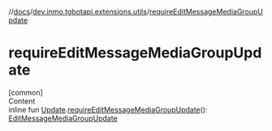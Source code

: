 //[docs](../../index.md)/[dev.inmo.tgbotapi.extensions.utils](index.md)/[requireEditMessageMediaGroupUpdate](require-edit-message-media-group-update.md)



# requireEditMessageMediaGroupUpdate  
[common]  
Content  
inline fun [Update](../dev.inmo.tgbotapi.types.update.abstracts/-update/index.md).[requireEditMessageMediaGroupUpdate](require-edit-message-media-group-update.md)(): [EditMessageMediaGroupUpdate](../dev.inmo.tgbotapi.types.update.MediaGroupUpdates/-edit-message-media-group-update/index.md)  




